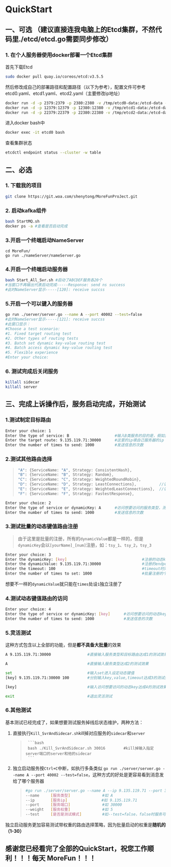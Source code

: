 #  QuickStart

## 一、可选 （建议直接连我电脑上的Etcd集群，不然代码里./etcd/etcd.go需要同步修改）

### 1. 在个人服务器使用docker部署一个Etcd集群

首先下载Etcd

``` bash
sudo docker pull quay.io/coreos/etcd:v3.5.5
```

然后修改成自己的部署路径和配置路径（以下为参考），配置文件可参考etcd0.yaml、etcd1.yaml、etcd2.yaml（主要修改ip地址）

``` bash
docker run -d -p 2379:2379 -p 2380:2380 -v /tmp/etcd0-data:/etcd-data -v /data/home/shenytong/workspace/etcdconf:/etcd-conf --name etcd0 quay.io/coreos/etcd:v3.5.5 /usr/local/bin/etcd --config-file=/etcd-conf/etcd0.yaml
docker run -d -p 12379:12379 -p 12380:12380 -v /tmp/etcd1-data:/etcd-data -v /data/home/shenytong/workspace/etcdconf:/etcd-conf --name etcd1 quay.io/coreos/etcd:v3.5.5 /usr/local/bin/etcd --config-file=/etcd-conf/etcd1.yaml
docker run -d -p 22379:22379 -p 22380:22380 -v /tmp/etcd2-data:/etcd-data -v /data/home/shenytong/workspace/etcdconf:/etcd-conf --name etcd2 quay.io/coreos/etcd:v3.5.5 /usr/local/bin/etcd --config-file=/etcd-conf/etcd2.yaml
```

进入docker bash中

``` bash
docker exec -it etcd0 bash
```

查看集群状态

``` bash
etcdctl endpoint status --cluster -w table
```

## 二、必选
### 1. 下载我的项目
``` bash
git clone https://git.woa.com/shenytong/MoreFunProJect.git
```

### 2. 启动kafka组件 

``` bash
bash StartMQ.sh
docker ps -a #查看是否启动完成
```

### 3.开启一个终端启动NameServer

```
cd MoreFun/ 
go run ./nameServer/nameServer.go
```

### 4.开启一个终端启动服务器

``` bash
bash Start_All_Svr.sh #启动了ABCDEF服务各20个
#当窗口不再输出代表启动完成-----Response: send ns success
#此时NameServer显示-----[120]: receive succss
```

### 5.开启一个可以键入的服务器

```bash
go run ./server/server.go --name A --port 40002 --test=false
#此时NameServer显示-----[121]: receive succss
#此窗口显示：
#Choose a test scenario:
#1. Fixed target routing test
#2. Other types of routing tests
#3. Batch set dynamic key-value routing test
#4. Batch access dynamic key-value routing test
#5. Flexible experience
#Enter your choice: 
```

### 6. 测试完成后关闭服务

``` bash
killall sidecar
killall server
```

## 三、完成上诉操作后，服务启动完成，开始测试

### 1.测试制定目标路由

```bash
Enter your choice: 1
Enter the type of service: B 					#输入B类服务的目的是，假如指定目标路由不存在，会返回一个B类服务的所有ip:port列表
Enter the target route: 9.135.119.71:30000 		#这里的ip填自己服务器的ip
Enter the number of times to send: 1000 		#发送信息的次数
```

### 2.测试其他路由选择

> ```go
> "A": {ServiceName: "A", Strategy: ConsistentHash}, 				//访问A是一致性哈希
> "B": {ServiceName: "B", Strategy: Random},						//访问B是随机
> "C": {ServiceName: "C", Strategy: WeightedRoundRobin},			//访问C是平滑加权轮询
> "D": {ServiceName: "D", Strategy: LeastConnections},			//访问D是最少连接
> "E": {ServiceName: "E", Strategy: WeightedLeastConnections},	//访问E是加权最少连接(未作平滑处理)
> "F": {ServiceName: "F", Strategy: FastestResponse},				//访问D是最快响应
> ```

``` bash
Enter your choice: 2
Enter the type of service or dynamicKey: A		#访问想要访问的服务类型，测试对应的路由选择策略
Enter the number of times to send: 1000			#发送信息的次数
```

### 3.测试批量的动态键值路由注册

> 由于这里是批量的注册，所有的`dynamicValue`都是一样的，但是`dynamicKey`会以`[yourName]_[num]`注册，如：`tsy_1`、`tsy_2`，`tsy_3`

```bash
Enter your choice: 3
Enter the dynamicKey: [key]									#注册的动态key前缀
Enter the dynamicValue: 9.135.119.71:30000					#注册的endpoint路径 
Enter the timeout: 100										#timeout时间
Enter the number of times to set: 1000						#批量注册的个数
```

想要不一样的`dynamicValue`就只能在`times`处设`1`独立注册了

### 4.测试动态键值路由的访问

```bash
Enter your choice: 4
Enter the type of service or dynamicKey: [key]		#访问想要访问的动态key
Enter the number of times to send: 1000				#发送信息的次数
```

### 5.灵活测试

这种方式包含以上全部的功能，但是**都不具备大批量**的效果

``` bash
A 9.135.119.71:30000				#直接输入服务类型和目标路由达成1的测试效果

A									#直接输入服务类型达成2的测试效果

set									#输入set进入设定动态键值
[key] 9.135.119.71:30000 100		#分别输入key,value,timeout达成3的测试效果,且这种注册不带编号

[key]								#输入访问想要访问的动态key达成4的测试效果

exit 								#退出灵活测试
```

### 6.其他测试

基本测试已经完成了，如果想要测试服务掉线后状态维护，两种方法：

1. 直接执行`Kill_SvrAndSidecar.sh`kill掉对应服务的`sidecar`和`server`

   >      ```bash
   >      bash ./Kill_SvrAndSidecar.sh 30016		#kill掉输入指定server端口的server和他的sidecar
   >      ```

2. 独立启动服务按`Ctrl+C`中断，如执行多条类似 `go run ./server/server.go --name A --port 40002 --test=false`，这种方式的好处是更容易看到消息发给了哪个服务器

   > ```bash
   > #go run ./server/server.go --name A --ip 9.135.119.71 --port 30000 --weight 5 --test=false
   > --name     [服务类型]				#如 A
   > --ip       [服务ip]				 #如 9.135.119.71
   > --port     [服务端口]				#如 30000
   > --weight   [服务权重]				#如 5
   > --test     [是否是测试模式]		  #如--test=false，false时服务可以键入，true不能键入
   > ```

独立启动服务更加容易测试带权重的路由选择策略，因为批量启动的权重是**随机的（1-30）**



## 感谢您已经看完了全部的QuickStart，祝您工作顺利！！！每天 MoreFun！！！

